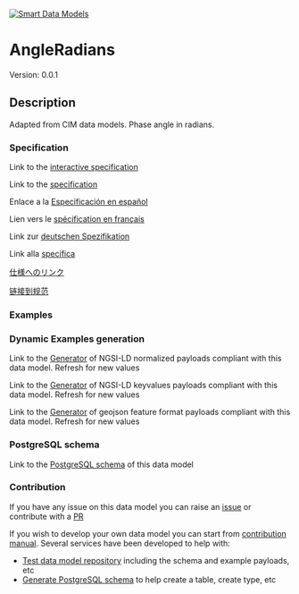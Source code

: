 [![Smart Data Models](https://smartdatamodels.org/wp-content/uploads/2022/01/SmartDataModels_logo.png "Logo")](https://smartdatamodels.org)
# AngleRadians
Version: 0.0.1

## Description 

Adapted from CIM data models. Phase angle in radians.
### Specification

Link to the [interactive specification](https://swagger.lab.fiware.org/?url=https://smart-data-models.github.io/dataModel.EnergyCIM/AngleRadians/swagger.yaml)

Link to the [specification](https://github.com/smart-data-models/dataModel.EnergyCIM/blob/master/AngleRadians/doc/spec.md)

Enlace a la [Especificación en español](https://github.com/smart-data-models/dataModel.EnergyCIM/blob/master/AngleRadians/doc/spec_ES.md)

Lien vers le [spécification en français](https://github.com/smart-data-models/dataModel.EnergyCIM/blob/master/AngleRadians/doc/spec_FR.md)

Link zur [deutschen Spezifikation](https://github.com/smart-data-models/dataModel.EnergyCIM/blob/master/AngleRadians/doc/spec_DE.md)

Link alla [specifica](https://github.com/smart-data-models/dataModel.EnergyCIM/blob/master/AngleRadians/doc/spec_IT.md)

[仕様へのリンク](https://github.com/smart-data-models/dataModel.EnergyCIM/blob/master/AngleRadians/doc/spec_JA.md)

[链接到规范](https://github.com/smart-data-models/dataModel.EnergyCIM/blob/master/AngleRadians/doc/spec_ZH.md)
### Examples
### Dynamic Examples generation

Link to the [Generator](https://smartdatamodels.org/extra/ngsi-ld_generator.php?schemaUrl=https://raw.githubusercontent.com/smart-data-models/dataModel.EnergyCIM/master/AngleRadians/schema.json&email=info@smartdatamodels.org) of NGSI-LD normalized payloads compliant with this data model. Refresh for new values

Link to the [Generator](https://smartdatamodels.org/extra/ngsi-ld_generator_keyvalues.php?schemaUrl=https://raw.githubusercontent.com/smart-data-models/dataModel.EnergyCIM/master/AngleRadians/schema.json&email=info@smartdatamodels.org) of NGSI-LD keyvalues payloads compliant with this data model. Refresh for new values

Link to the [Generator](https://smartdatamodels.org/extra/geojson_features_generator.php?schemaUrl=https://raw.githubusercontent.com/smart-data-models/dataModel.EnergyCIM/master/AngleRadians/schema.json&email=info@smartdatamodels.org) of geojson feature format payloads compliant with this data model. Refresh for new values
### PostgreSQL schema

Link to the [PostgreSQL schema](https://smart-data-models.github.io/dataModel.EnergyCIM/AngleRadians/schema.sql) of this data model
### Contribution

 If you have any issue on this data model you can raise an [issue](https://github.com/smart-data-models/dataModel.EnergyCIM/issues)  or contribute with a [PR](https://github.com/smart-data-models/dataModel.EnergyCIM/pulls)

 If you wish to develop your own data model you can start from [contribution manual](https://bit.ly/contribution_manual). Several services have been developed to help with: 
 - [Test data model repository](https://smartdatamodels.org/index.php/data-models-contribution-api/) including the schema and example payloads, etc
 - [Generate PostgreSQL schema](https://smartdatamodels.org/index.php/sql-service/) to help create a table, create type, etc